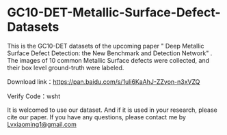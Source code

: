 # GC10-DET-Metallic-Surface-Defect-Datasets
This is the GC10-DET datasets of the upcoming paper " Deep Metallic Surface Defect Detection: the New Benchmark and Detection Network" . The images of 10 common Metallic Surface defects were collected, and their box level ground-truth were labeled.

Download link：https://pan.baidu.com/s/1uli6KaAhJ-ZZvon-n3xVZQ

Verify Code：wsht

It is welcomed to use our dataset. And if it is used in your research, please cite our paper.
If you have any questions, please contact me by 
Lvxiaoming1@gmail.com
